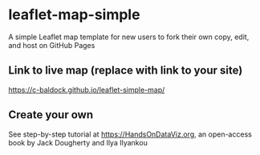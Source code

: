 # leaflet-map-simple
A simple Leaflet map template for new users to fork their own copy, edit, and host on GitHub Pages

## Link to live map (replace with link to your site)
https://c-baldock.github.io/leaflet-simple-map/

## Create your own
See step-by-step tutorial at https://HandsOnDataViz.org, an open-access book by Jack Dougherty and Ilya Ilyankou
